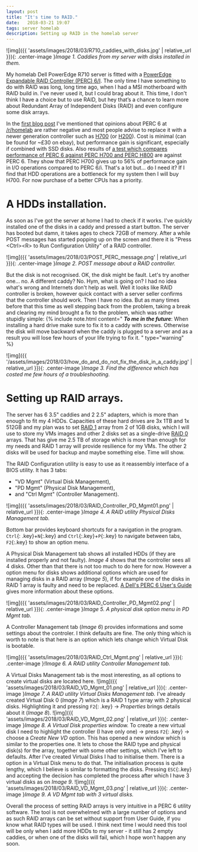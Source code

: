 ```yaml
---
layout: post
title: "It's time to RAID."
date:   2018-03-21 19:07
tags: server homelab
description: Setting up RAID in the homelab server
---
```

![img]({{ 'assets/images/2018/03/R710_caddies_with_disks.jpg' | relative_url }}){: .center-image }*Image 1. Caddies from my server with disks installed in them.*

My homelab Dell PowerEdge R710 server is fitted with a [PowerEdge Expandable RAID Controller (PERC) 6/I](https://www.cnet.com/products/dell-perc-6-i-integrated-sas-raid-controller-card-storage-controller-raid-sas-pcie-x8-series/specs/). The only time I have something to do with RAID was long, long time ago, when I had a MSI motherboard with RAID build in. I've never used it, but I could brag about it. This time, I don't think I have a choice but to use RAID, but hey that’s a chance to learn more about Redundant Array of Independent Disks (RAID) and even configure some disk arrays.

In the [first blog post](the-beginning) I've mentioned that opinions about PERC 6 at [/r/homelab](https://www.reddit.com/r/homelab/) are rather negative and most people advise to replace it with a newer generation controller such as [H700](https://www.cnet.com/products/dell-perc-h700-integrated-storage-controller-raid-sas-2-pcie-2-0-x8-series/specs/) (or [H200](https://www.cnet.com/products/dell-perc-h200-storage-controller-raid-sas-2-pcie-2-0-x8/specs/)). Cost is minimal (can be found for ~£30 on ebay), but performance gain is significant, especially if combined with SSD disks. Also results of [a test which compares performance of PERC 6 against PERC H700 and PERC H800](http://www.dell.com/downloads/global/products/pvaul/en/6gbps-vs-3gbps-raid.pdf) are against PERC 6. They show that PERC H700 gives up to 56% of performance gain in I/O operations compared to PERC 6/i. That's a lot but... do I need it? If I find that HDD operations are a bottleneck for my system then I will buy H700. For now purchase of a better CPUs has a priority.

# A HDDs installation.

As soon as I've got the server at home I had to check if it works. I've quickly installed one of the disks in a caddy and pressed a start button. The server has booted but damn, it takes ages to check 72GB of memory. After a while POST messages has started popping up on the screen and there it is "Press &lt;Ctrl&gt;&lt;R&gt; to Run Configuration Utility" of a RAID controller. 

![img]({{ 'assets/images/2018/03/POST_PERC_message.png' | relative_url }}){: .center-image }*Image 2. POST message about a RAID controller.*

But the disk is not recognised. OK, the disk might be fault. Let's try another one... no. A different caddy? No. Hym, what is going on? I had no idea what's wrong and Internets don't help as well. Well it looks like RAID controller is broken, however quick contact with a server seller confirms that the controller should work. Then I have no idea. But as many times before that this time as well stepping back from the problem, taking a break and clearing my mind brought a fix to the problem, which was rather stupidly simple:
{% include note.html content="
**_To me in the future_**: When installing a hard drive make sure to fix it to a caddy with screws. Otherwise the disk will move backward when the caddy is plugged to a server and as a result you will lose few hours of your life trying to fix it.
" type="warning" %}

![img]({{ '/assets/images/2018/03/how_do_and_do_not_fix_the_disk_in_a_caddy.jpg' | relative_url }}){: .center-image }*Image 3. Find the difference which has costed me few hours of a troubleshooting.* 

# Setting up RAID arrays.

The server has 6 3.5" caddies and 2 2.5" adapters, which is more than enough to fit my 4 HDDs. Capacities of these hard drives are 3x 1TB and 1x 512GB and my plan was to set [RAID 1](https://en.wikipedia.org/wiki/Standard_RAID_levels#RAID_1) array from 2 of 1GB disks, which I will use to store my VMs images and other 2 disks set as a single-drive [RAID 0](https://en.wikipedia.org/wiki/Standard_RAID_levels#RAID_0) arrays. That has give me 2.5 TB of storage which is more than enough for my needs and RAID 1 array will provide resilience for my VMs. The other 2 disks will be used for backup and maybe something else. Time will show.

The RAID Configuration utility is easy to use as it reassembly interface of a BIOS utility. It has 3 tabs:
* "VD Mgmt" (Virtual Disk Management),
* "PD Mgmt" (Physical Disk Management),
* and "Ctrl Mgmt" (Controller Management).

![img]({{ 'assets/images/2018/03/RAID_Controller_PD_Mgmt01.png' | relative_url }}){: .center-image }*Image 4. A RAID utility Physical Disks Management tab.* 

Bottom bar provides keyboard shortcuts for a navigation in the program. `Ctrl`{: .key}+`N`{:.key} and `Ctrl`{:.key}+`P`{:.key} to navigate between tabs, `F2`{:.key} to show an option menu.

A Physical Disk Management tab shows all installed HDDs (if they are installed properly and not faulty). _Image 4_ shows that the controller sees all 4 disks. Other than that there is not too much to do here for now. However a option menu for disks shows additional options which are used for managing disks in a RAID array (_Image 5_), if for example one of the disks in RAID 1 array is faulty and need to be replaced. [A Dell's PERC 6 User's Guide](http://downloads.dell.com/manuals/all-products/esuprt_ser_stor_net/esuprt_dell_adapters/poweredge-rc-6i_user%27s%20guide_en-us.pdf) gives more information about these options.

![img]({{ 'assets/images/2018/03/RAID_Controller_PD_Mgmt02.png' | relative_url }}){: .center-image }*Image 5. A physical disk option menu in PD Mgmt tab.*

A Controller Management tab (_Image 6_) provides informations and some settings about the controler. I think defaults are fine. The only thing which is worth to note is that here is an option which lets change which Virtual Disk is bootable.

![img]({{ 'assets/images/2018/03/RAID_Ctrl_Mgmt.png' | relative_url }}){: .center-image }*!Image 6. A RAID utility Controller Management tab.*

A Virtual Disks Management tab is the most interesting, as all options to create virtual disks are located here. 
![img]({{ 'assets/images/2018/03/RAID_VD_Mgmt_01.png' | relative_url }}){: .center-image }*Image 7. A RAID utility Virtual Disks Management tab.*
I've already created Virtual Disk 0 (_Image 7_) which is a RAID 1 type array with 2 physical disks. Highlighting it and pressing `F2`{: .key} -> _Properties_ brings details about it (_Image 8_).
![img]({{ 'assets/images/2018/03/RAID_VD_Mgmt_02.png' | relative_url }}){: .center-image }*Image 8. A Virtual Disk properties window.*
To create a new virtual disk I need to highlight the controller (I have only one) -> press `F2`{: .key} -> choose a _Create New VD_ option. This has opened a new window which is similar to the properties one. It lets to chose the RAID type and physical disk(s) for the array, together with some other settings, which I've left to defaults. After I've created Virtual Disks I had to initialise them. There is a option in a Virtual Disk menu to do that. The initialisation process is quite lengthy, which I believe is similar to formatting the disks. Pressing `ESC`{:.key} and accepting the decision has completed the process after which I have 3 virtual disks as on _Image 9_.
![img]({{ 'assets/images/2018/03/RAID_VD_Mgmt_03.png' | relative_url }}){: .center-image }*Image 9. A VD Mgmt tab with 3 virtual disks.*

Overall the process of setting RAID arrays is very intuitive in a PERC 6 utility software. The tool is not overwhelmed with a large number of options and as such RAID arrays can be set without support from User Guide, if you know what RAID types will be used. I think next time I would need this tool will be only when I add more HDDs to my server - it still has 2 empty caddies, or when one of the disks will fail, which I hope won’t happen any soon.
